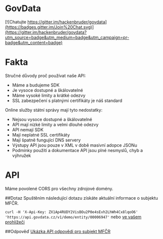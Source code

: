 # GovData

[![Chatujte https://gitter.im/hackenbruder/govdata](https://badges.gitter.im/Join%20Chat.svg)](https://gitter.im/hackenbruder/govdata?utm_source=badge&utm_medium=badge&utm_campaign=pr-badge&utm_content=badge)

# Fakta
Stručné důvody proč používat naše API:
* Máme a budujeme SDK
* Je vysoce dostupné a škálovatelné
* Máme vysoké limity a krátké odezvy
* SSL zabezpečení s platnými certifikáty je náš standard

Online služby státní správy mají tyto nedostatky:
* Nejsou vysoce dostupné a škálovatelné
* API mají nízké limity a velmi dlouhé odezvy
* API nemají SDK
* Mají neplatné SSL certifikáty
* Mají špatně fungující DNS servery
* Výstupy API jsou pouze v XML v době masivní adopce JSONu
* Podmínky použití a dokumentace API jsou plné nesmyslů, chyb a výhružek

# API
Máme povolené CORS pro všechny zdrojové domény.

##Dotaz
Spuštěním následující dotazu získáte aktuální informace o subjektu MFČR.

`curl -H 'X-Api-Key: ZX1Ap4RUDY2VisBOu2P0e4sEvh2LhWh4Cx8lqoO6' 'https://api.govdata.cz/v1/demo/entity/00006947'` nebo [ve vašem prohlížeči](http://www.govdata.cz/v1/demo/entity/00006947)

##Odpověď
[Ukázka API odpovědi pro subjekt MFČR](https://gist.github.com/hackenbruder/7e6590122e4bbe7f77a8)
